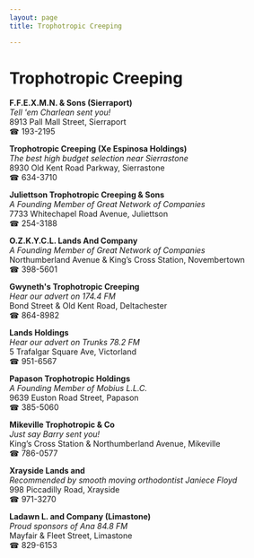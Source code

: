 ```yaml
---
layout: page 
title: Trophotropic Creeping

---
```



# Trophotropic Creeping


 **F.F.E.X.M.N. & Sons (Sierraport)**  
_Tell 'em Charlean sent you!_  
8913 Pall Mall Street, Sierraport  
☎ 193-2195

**Trophotropic Creeping (Xe Espinosa Holdings)**  
_The best high budget selection near Sierrastone_  
8930 Old Kent Road Parkway, Sierrastone  
☎ 634-3710

**Juliettson Trophotropic Creeping & Sons**  
_A Founding Member of Great Network of Companies_  
7733 Whitechapel Road Avenue, Juliettson  
☎ 254-3188

**O.Z.K.Y.C.L. Lands And Company**  
_A Founding Member of Great Network of Companies_  
Northumberland Avenue & King’s Cross Station, Novembertown  
☎ 398-5601

**Gwyneth's Trophotropic Creeping**  
_Hear our advert on 174.4 FM_  
Bond Street & Old Kent Road, Deltachester  
☎ 864-8982

**Lands Holdings**  
_Hear our advert on Trunks 78.2 FM_  
5 Trafalgar Square Ave, Victorland  
☎ 951-6567

**Papason Trophotropic Holdings**  
_A Founding Member of Mobius L.L.C._  
9639 Euston Road Street, Papason  
☎ 385-5060

**Mikeville Trophotropic & Co**  
_Just say Barry sent you!_  
King’s Cross Station & Northumberland Avenue, Mikeville  
☎ 786-0577

**Xrayside Lands and**  
_Recommended by smooth moving orthodontist Janiece Floyd_  
998 Piccadilly Road, Xrayside  
☎ 971-3270

**Ladawn L. and Company (Limastone)**  
_Proud sponsors of Ana 84.8 FM_  
Mayfair & Fleet Street, Limastone  
☎ 829-6153


